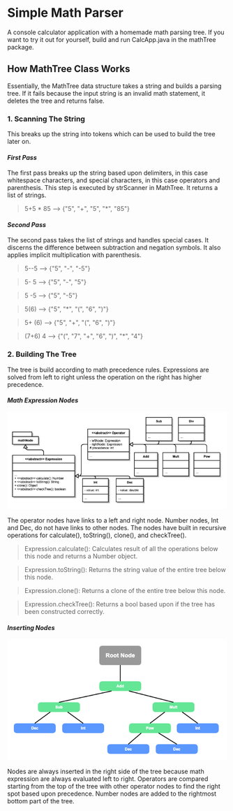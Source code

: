 # Simple Math Parser
A console calculator application with a homemade math parsing tree. If you want to try it out for yourself, build and run CalcApp.java in the mathTree package.

## How MathTree Class Works
Essentially, the MathTree data structure takes a string and builds a parsing tree. If it fails because the input string is an invalid math statement, it deletes the tree and returns false.

### 1. Scanning The String
This breaks up the string into tokens which can be used to build the tree later on.
#### _First Pass_
The first pass breaks up the string based upon delimiters, in this case whitespace characters, and special characters, in this case operators and parenthesis. This step is executed by strScanner in MathTree. It returns a list of strings.
>5+5 * 85 --> {"5", "+", "5", "*", "85"}
#### _Second Pass_
The second pass takes the list of strings and handles special cases. It discerns the difference between subtraction and negation symbols. It also applies implicit multiplication with parenthesis.
>5--5 --> {"5", "-", "-5"}

>5- 5 --> {"5", "-", "5"}

>5 -5 --> {"5", "-5"}

>5(6) --> {"5", "*", "(", "6", ")"}

>5+ (6) --> {"5", "+", "(", "6", ")"}

>(7+6) 4 --> {"(", "7", "+", "6", ")", "*", "4"}
### 2. Building The Tree
The tree is build according to math precedence rules. Expressions are solved from left to right unless the operation on the right has higher precedence.
#### _Math Expression Nodes_
![Math Nodes UML](Diagrams/MathNodesUml.png)

The operator nodes have links to a left and right node. Number nodes, Int and Dec, do not have links to other nodes. The nodes have built in recursive operations for calculate(), toString(), clone(), and checkTree().
>Expression.calculate(): Calculates result of all the operations below this node and returns a Number object.

>Expression.toString(): Returns the string value of the entire tree below this node.

>Expression.clone(): Returns a clone of the entire tree below this node.

>Expression.checkTree(): Returns a bool based upon if the tree has been constructed correctly.

#### _Inserting Nodes_
![Math Tree Diagram](Diagrams/treediagram.png)

Nodes are always inserted in the right side of the tree because math expression are always evaluated left to right. Operators are compared starting from the top of the tree with other operator nodes to find the right spot based upon precedence. Number nodes are added to the rightmost bottom part of the tree.
